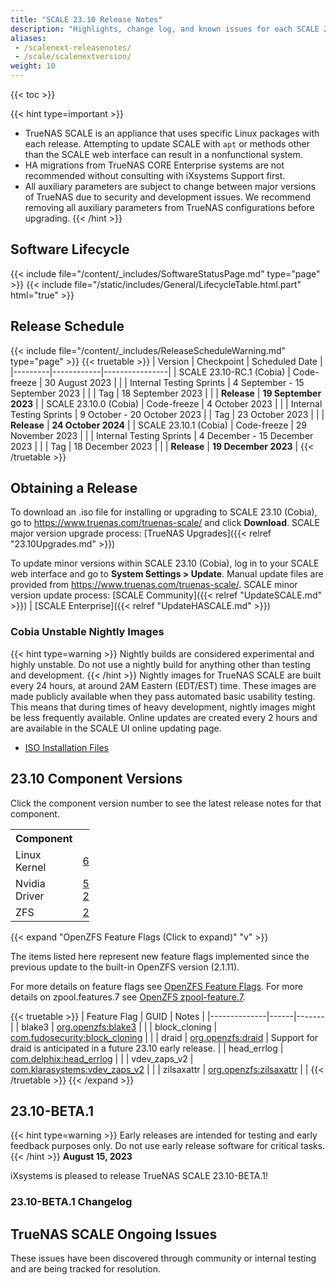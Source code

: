 ```yaml
---
title: "SCALE 23.10 Release Notes"
description: "Highlights, change log, and known issues for each SCALE 23.10 (Cobia) release."
aliases:
 - /scalenext-releasenotes/
 - /scale/scalenextversion/
weight: 10
---
```


{{< toc >}}

{{< hint type=important >}}
* TrueNAS SCALE is an appliance that uses specific Linux packages with each release.
  Attempting to update SCALE with `apt` or methods other than the SCALE web interface can result in a nonfunctional system.
* HA migrations from TrueNAS CORE Enterprise systems are not recommended without consulting with iXsystems Support first.
* All auxiliary parameters are subject to change between major versions of TrueNAS due to security and development issues.
  We recommend removing all auxiliary parameters from TrueNAS configurations before upgrading.
{{< /hint >}}

## Software Lifecycle
{{< include file="/content/_includes/SoftwareStatusPage.md" type="page" >}}
{{< include file="/static/includes/General/LifecycleTable.html.part" html="true" >}}
## Release Schedule
{{< include file="/content/_includes/ReleaseScheduleWarning.md" type="page" >}}
{{< truetable >}}
| Version | Checkpoint | Scheduled Date |
|---------|------------|----------------|
| SCALE 23.10-RC.1 (Cobia) | Code-freeze | 30 August 2023 |
|                          | Internal Testing Sprints | 4 September - 15 September 2023 |
|                          | Tag | 18 September 2023 |
|                          | **Release** | **19 September 2023** |
| SCALE 23.10.0 (Cobia) | Code-freeze | 4 October 2023 |
|                       | Internal Testing Sprints | 9 October - 20 October 2023
|                       | Tag | 23 October 2023 |
|                       | **Release** | **24 October 2024** |
| SCALE 23.10.1 (Cobia) | Code-freeze | 29 November 2023 |
|                       | Internal Testing Sprints | 4 December - 15 December 2023 |
|                       | Tag | 18 December 2023 |
|                       | **Release** | **19 December 2023** |
{{< /truetable >}}
## Obtaining a Release

To download an <file>.iso</file> file for installing or upgrading to SCALE 23.10 (Cobia), go to https://www.truenas.com/truenas-scale/ and click **Download**.
SCALE major version upgrade process: [TrueNAS Upgrades]({{< relref "23.10Upgrades.md" >}})

To update minor versions within SCALE 23.10 (Cobia), log in to your SCALE web interface and go to **System Settings > Update**.
Manual update files are provided from https://www.truenas.com/truenas-scale/.
SCALE minor version update process: [SCALE Community]({{< relref "UpdateSCALE.md" >}}) | [SCALE Enterprise]({{< relref "UpdateHASCALE.md" >}})

### Cobia Unstable Nightly Images

{{< hint type=warning >}}
Nightly builds are considered experimental and highly unstable.
Do not use a nightly build for anything other than testing and development.
{{< /hint >}}
Nightly images for TrueNAS SCALE are built every 24 hours, at around 2AM Eastern (EDT/EST) time.
These images are made publicly available when they pass automated basic usability testing.
This means that during times of heavy development, nightly images might be less frequently available.
Online updates are created every 2 hours and are available in the SCALE UI online updating page.
* [ISO Installation Files](https://download.truenas.com/truenas-scale-cobia-nightly/ "SCALE 23.10 (Cobia) Nightly .iso files")

## 23.10 Component Versions
Click the component version number to see the latest release notes for that component.
<table class="truetable" style="max-width:25%;">
  <tr>
    <th>Component</th>
	<th>Version</th>
  </tr>
  <tr>
    <td>Linux Kernel</td><td><a href="https://git.kernel.org/pub/scm/linux/kernel/git/stable/linux.git/tag/?h=v6.1.42">6.1.42</a></td>
  </tr>
  <tr>
	<td>Nvidia Driver</td><td><a href="https://docs.nvidia.com/datacenter/tesla/pdf/NVIDIA_Data_Center_GPU_Driver_Release_Notes_535_v1.0.pdf">535.54.03-2</a></td>
  </tr>
  <tr>
	<td>ZFS</td><td><a href="https://github.com/openzfs/zfs/releases/tag/zfs-2.2.0-rc1">2.2.0</a></td>
  </tr>
</table>
{{< expand "OpenZFS Feature Flags (Click to expand)" "v" >}}

The items listed here represent new feature flags implemented since the previous update to the built-in OpenZFS version (2.1.11).

For more details on feature flags see [OpenZFS Feature Flags](https://openzfs.github.io/openzfs-docs/Basic%20Concepts/Feature%20Flags.html).
For more details on zpool.features.7 see [OpenZFS zpool-feature.7](https://openzfs.github.io/openzfs-docs/man/7/zpool-features.7.html).

{{< truetable >}}
| Feature Flag | GUID | Notes |
|--------------|------|-------|
| blake3 | [org.openzfs:blake3](https://openzfs.github.io/openzfs-docs/man/master/7/zpool-features.7.html#org.openzfs:blake3) | |
| block_cloning | [com.fudosecurity:block_cloning](https://openzfs.github.io/openzfs-docs/man/master/7/zpool-features.7.html#com.fudosecurity:block_cloning) | |
| draid | [org.openzfs:draid](https://openzfs.github.io/openzfs-docs/man/master/7/zpool-features.7.html#org.openzfs:draid) | Support for draid is anticipated in a future 23.10 early release. |
| head_errlog | [com.delphix:head_errlog](https://openzfs.github.io/openzfs-docs/man/master/7/zpool-features.7.html#com.delphix:head_errlog) | |
| vdev_zaps_v2 | [com.klarasystems:vdev_zaps_v2](https://openzfs.github.io/openzfs-docs/man/master/7/zpool-features.7.html#com.klarasystems:vdev_zaps_v2) | |
| zilsaxattr | [org.openzfs:zilsaxattr](https://openzfs.github.io/openzfs-docs/man/master/7/zpool-features.7.html#org.openzfs:zilsaxattr) | |
{{< /truetable >}}
{{< /expand >}}

## 23.10-BETA.1
{{< hint type=warning >}}
Early releases are intended for testing and early feedback purposes only.
Do not use early release software for critical tasks.
{{< /hint >}}
**August 15, 2023**

iXsystems is pleased to release TrueNAS SCALE 23.10-BETA.1!

### 23.10-BETA.1 Changelog

<!-- add copy about logging in to jira to see the list of tickets (test to confirm behavior), add link to jira filter -->

## TrueNAS SCALE Ongoing Issues

These issues have been discovered through community or internal testing and are being tracked for resolution.

<!-- add copy about logging in to jira to see the list of tickets (test to confirm behavior), add link to jira filter -->
